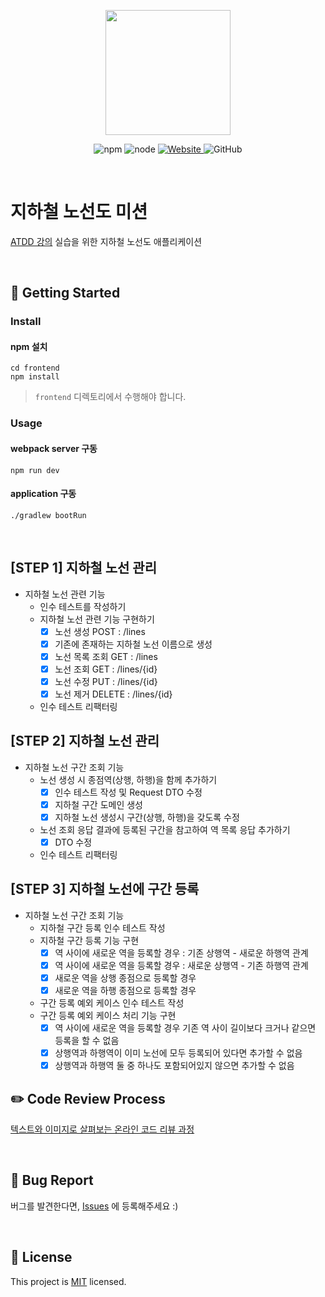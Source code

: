 <p align="center">
    <img width="200px;" src="https://raw.githubusercontent.com/woowacourse/atdd-subway-admin-frontend/master/images/main_logo.png"/>
</p>
<p align="center">
  <img alt="npm" src="https://img.shields.io/badge/npm-%3E%3D%205.5.0-blue">
  <img alt="node" src="https://img.shields.io/badge/node-%3E%3D%209.3.0-blue">
  <a href="https://edu.nextstep.camp/c/R89PYi5H" alt="nextstep atdd">
    <img alt="Website" src="https://img.shields.io/website?url=https%3A%2F%2Fedu.nextstep.camp%2Fc%2FR89PYi5H">
  </a>
  <img alt="GitHub" src="https://img.shields.io/github/license/next-step/atdd-subway-admin">
</p>

<br>

# 지하철 노선도 미션
[ATDD 강의](https://edu.nextstep.camp/c/R89PYi5H) 실습을 위한 지하철 노선도 애플리케이션

<br>

## 🚀 Getting Started

### Install
#### npm 설치
```
cd frontend
npm install
```
> `frontend` 디렉토리에서 수행해야 합니다.

### Usage
#### webpack server 구동
```
npm run dev
```
#### application 구동
```
./gradlew bootRun
```
<br>

## [STEP 1] 지하철 노선 관리
* 지하철 노선 관련 기능
    * 인수 테스트를 작성하기
    * 지하철 노선 관련 기능 구현하기
        - [X] 노선 생성 POST : /lines
        - [X] 기존에 존재하는 지하철 노선 이름으로 생성
        - [X] 노선 목록 조회 GET : /lines
        - [X] 노선 조회 GET : /lines/{id}
        - [X] 노선 수정 PUT : /lines/{id}
        - [X] 노선 제거 DELETE : /lines/{id}
    * 인수 테스트 리팩터링

## [STEP 2] 지하철 노선 관리
* 지하철 노선 구간 조회 기능
    * 노선 생성 시 종점역(상행, 하행)을 함께 추가하기
        - [X] 인수 테스트 작성 및 Request DTO 수정
        - [X] 지하철 구간 도메인 생성 
        - [X] 지하철 노선 생성시 구간(상행, 하행)을 갖도록 수정
    * 노선 조회 응답 결과에 등록된 구간을 참고하여 역 목록 응답 추가하기
        - [X] DTO 수정
    * 인수 테스트 리팩터링


## [STEP 3] 지하철 노선에 구간 등록
* 지하철 노선 구간 조회 기능
    * 지하철 구간 등록 인수 테스트 작성
    * 지하철 구간 등록 기능 구현
        - [X] 역 사이에 새로운 역을 등록할 경우 : 기존 상행역 - 새로운 하행역 관계
        - [X] 역 사이에 새로운 역을 등록할 경우 : 새로운 상행역 - 기존 하행역 관계
        - [X] 새로운 역을 상행 종점으로 등록할 경우
        - [X] 새로운 역을 하행 종점으로 등록할 경우
    
    * 구간 등록 예외 케이스 인수 테스트 작성
    * 구간 등록 예외 케이스 처리 기능 구현
        - [X] 역 사이에 새로운 역을 등록할 경우 기존 역 사이 길이보다 크거나 같으면 등록을 할 수 없음
        - [X] 상행역과 하행역이 이미 노선에 모두 등록되어 있다면 추가할 수 없음
        - [X] 상행역과 하행역 둘 중 하나도 포함되어있지 않으면 추가할 수 없음
    
## ✏️ Code Review Process
[텍스트와 이미지로 살펴보는 온라인 코드 리뷰 과정](https://github.com/next-step/nextstep-docs/tree/master/codereview)

<br>

## 🐞 Bug Report

버그를 발견한다면, [Issues](https://github.com/next-step/atdd-subway-admin/issues) 에 등록해주세요 :)

<br>

## 📝 License

This project is [MIT](https://github.com/next-step/atdd-subway-admin/blob/master/LICENSE.md) licensed.
